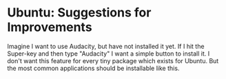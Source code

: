 # Ubuntu: Suggestions for Improvements

Imagine I want to use Audacity, but have not installed it yet. If I hit the Super-key and then type "Audacity" I want a simple button to install it.
I don't want this feature for every tiny package which exists for Ubuntu. But the most common applications should be installable like this.


